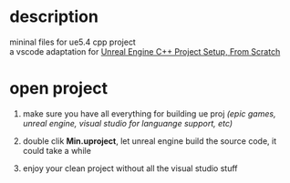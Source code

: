 # description
mininal files for ue5.4 cpp project  
a vscode adaptation for [Unreal Engine C++ Project Setup, From Scratch](https://youtu.be/94FvzO1HVzY?si=o4KD11MiVVOQZgEf)  

# open project
1. make sure you have all everything for building ue proj _(epic games, unreal engine, visual studio for languange support, etc)_  
  
2. double clik **Min.uproject**, let unreal engine build the source code, it could take a while  

3. enjoy your clean project without all the visual studio stuff  
